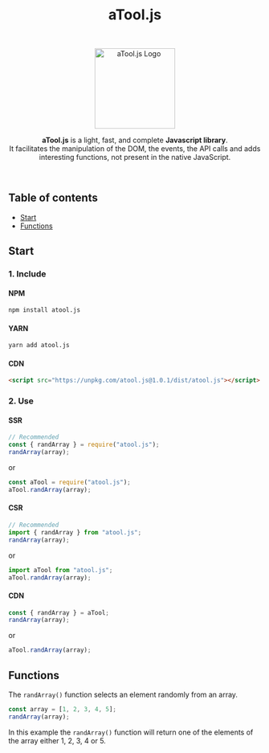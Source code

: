 <h1 align="center">aTool.js</h1>

<br>

<p align="center">
  <a href="#">
    <img src="https://elliot-sutton.com/src/img/atool.js.png" alt="aTool.js Logo" width="160">
  </a>
</p>

<p align="center">
  <strong>aTool.js</strong> is a light, fast, and complete <strong>Javascript library</strong>.
  <br>
  It facilitates the manipulation of the DOM, the events, the API calls and adds interesting functions, not present in the native JavaScript.
</p>

<br>

## Table of contents

- [Start](#start)
- [Functions](#functions)

## Start

### 1. Include

#### NPM

```sh
npm install atool.js
```

#### YARN

```sh
yarn add atool.js
```

#### CDN

```html
<script src="https://unpkg.com/atool.js@1.0.1/dist/atool.js"></script>
```

### 2. Use

#### SSR

```js
// Recommended
const { randArray } = require("atool.js");
randArray(array);
```

or

```js
const aTool = require("atool.js");
aTool.randArray(array);
```

#### CSR

```js
// Recommended
import { randArray } from "atool.js";
randArray(array);
```

or

```js
import aTool from "atool.js";
aTool.randArray(array);
```

#### CDN

```js
const { randArray } = aTool;
randArray(array);
```

or

```js
aTool.randArray(array);
```

## Functions

The `randArray()` function selects an element randomly from an array.

```js
const array = [1, 2, 3, 4, 5];
randArray(array);
```

In this example the `randArray()` function will return one of the elements of the array either 1, 2, 3, 4 or 5.
